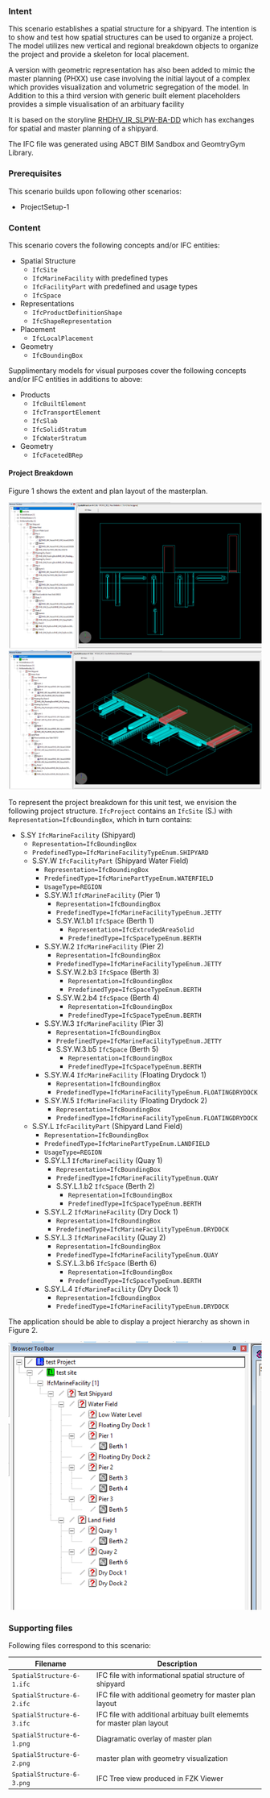 
### Intent

This scenario establishes a spatial structure for a shipyard. The intention is to show and test how spatial structures can be used to organize a project. 
The model utilizes new vertical and regional breakdown objects to organize the project and provide a skeleton for local placement.

A version with geometric representation has also been added to mimic the master planning (PHXX) use case involving the initial layout of a complex which provides visualization and volumetric segregation of the model. In Addition to this a third version with generic built element placeholders provides a simple visualisation of an arbituary facility

It is based on the storyline [RHDHV_IR_SLPW-BA-DD](https://app.box.com/s/3mqdo34f2u1fu5scfcbqn7krmwct2sfd) which has exchanges for spatial and master planning of a shipyard. 

The IFC file was generated using ABCT BIM Sandbox and GeomtryGym Library.

### Prerequisites

This scenario builds upon following other scenarios:

- ProjectSetup-1

### Content

This scenario covers the following concepts and/or IFC entities:

- Spatial Structure
	- `IfcSite`
	- `IfcMarineFacility` with predefined types
	- `IfcFacilityPart` with predefined and usage types
	- `IfcSpace`
- Representations
	- `IfcProductDefinitionShape`
	- `IfcShapeRepresentation`
- Placement
	- `IfcLocalPlacement`
- Geometry
	- `IfcBoundingBox`

Supplimentary models for visual purposes cover the following concepts and/or IFC entities in additions to above:

- Products
	- `IfcBuiltElement`
	- `IfcTransportElement`
	- `IfcSlab`
	- `IfcSolidStratum`
	- `IfcWaterStratum`
- Geometry
	- `IfcFacetedBRep`

#### Project Breakdown
Figure 1 shows the extent and plan layout of the masterplan.

![Master Plan][figure 1]
![Master Plan with geometry][figure 2]

To represent the project breakdown for this unit test, we envision the following project structure.
`IfcProject` contains an `IfcSite` (S.) with `Representation=IfcBoundingBox`, which in turn contains:

- S.SY `IfcMarineFacility` (Shipyard)
	- `Representation=IfcBoundingBox`
	- `PredefinedType=IfcMarineFacilityTypeEnum.SHIPYARD`
	- S.SY.W `IfcFacilityPart` (Shipyard Water Field)
		- `Representation=IfcBoundingBox`
        - `PredefinedType=IfcMarinePartTypeEnum.WATERFIELD`
        - `UsageType=REGION`
		- S.SY.W.1 `IfcMarineFacility` (Pier 1)
			- `Representation=IfcBoundingBox`
			- `PredefinedType=IfcMarineFacilityTypeEnum.JETTY`
			- S.SY.W.1.b1 `IfcSpace` (Berth 1)
				- `Representation=IfcExtrudedAreaSolid`
				- `PredefinedType=IfcSpaceTypeEnum.BERTH`
		- S.SY.W.2 `IfcMarineFacility` (Pier 2)
			- `Representation=IfcBoundingBox`
			- `PredefinedType=IfcMarineFacilityTypeEnum.JETTY`
			- S.SY.W.2.b3 `IfcSpace` (Berth 3)
				- `Representation=IfcBoundingBox`
				- `PredefinedType=IfcSpaceTypeEnum.BERTH`
			- S.SY.W.2.b4 `IfcSpace` (Berth 4)
				- `Representation=IfcBoundingBox`
				- `PredefinedType=IfcSpaceTypeEnum.BERTH`
		- S.SY.W.3 `IfcMarineFacility` (Pier 3)
			- `Representation=IfcBoundingBox`
			- `PredefinedType=IfcMarineFacilityTypeEnum.JETTY`
			- S.SY.W.3.b5 `IfcSpace` (Berth 5)
				- `Representation=IfcBoundingBox`
				- `PredefinedType=IfcSpaceTypeEnum.BERTH`
		- S.SY.W.4 `IfcMarineFacility` (Floating Drydock 1)
			- `Representation=IfcBoundingBox`
			- `PredefinedType=IfcMarineFacilityTypeEnum.FLOATINGDRYDOCK`
		- S.SY.W.5 `IfcMarineFacility` (Floating Drydock 2)
			- `Representation=IfcBoundingBox`
			- `PredefinedType=IfcMarineFacilityTypeEnum.FLOATINGDRYDOCK`
	- S.SY.L `IfcFacilityPart` (Shipyard Land Field)
		- `Representation=IfcBoundingBox`
        - `PredefinedType=IfcMarinePartTypeEnum.LANDFIELD`
        - `UsageType=REGION`
		- S.SY.L.1 `IfcMarineFacility` (Quay 1)
			- `Representation=IfcBoundingBox`
			- `PredefinedType=IfcMarineFacilityTypeEnum.QUAY`
			- S.SY.L.1.b2 `IfcSpace` (Berth 2)
				- `Representation=IfcBoundingBox`
				- `PredefinedType=IfcSpaceTypeEnum.BERTH`
		- S.SY.L.2 `IfcMarineFacility` (Dry Dock 1)
			- `Representation=IfcBoundingBox`
			- `PredefinedType=IfcMarineFacilityTypeEnum.DRYDOCK`		
		- S.SY.L.3 `IfcMarineFacility` (Quay 2)
			- `Representation=IfcBoundingBox`
			- `PredefinedType=IfcMarineFacilityTypeEnum.QUAY`
			- S.SY.L.3.b6 `IfcSpace` (Berth 6)
				- `Representation=IfcBoundingBox`
				- `PredefinedType=IfcSpaceTypeEnum.BERTH`
		- S.SY.L.4 `IfcMarineFacility` (Dry Dock 1)
			- `Representation=IfcBoundingBox`
			- `PredefinedType=IfcMarineFacilityTypeEnum.DRYDOCK`


The application should be able to display a project hierarchy as shown in Figure 2.

![Project Tree][figure 3]

### Supporting files

Following files correspond to this scenario:

| Filename                          | Description                               |
|-----------------------------------|-------------------------------------------|
| `SpatialStructure-6-1.ifc` | IFC file with informational spatial structure of shipyard |
| `SpatialStructure-6-2.ifc` | IFC file with additional geometry for master plan layout |
| `SpatialStructure-6-3.ifc` | IFC file with additional arbituay built elememts for master plan layout |
| `SpatialStructure-6-1.png` | Diagramatic overlay of master plan |
| `SpatialStructure-6-2.png` | master plan with geometry visualization |
| `SpatialStructure-6-3.png` | IFC Tree view produced in FZK Viewer |

[figure 1]: ./SpatialStructure-6-1.png "Diagramatic overlay of master plan"
[figure 2]: ./SpatialStructure-6-2.png "master plan with geometry visualization"
[figure 3]: ./SpatialStructure-6-3.png "IFC Tree view produced in FZK Viewer"
